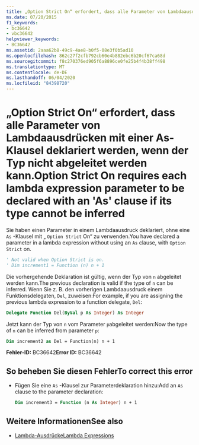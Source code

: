 ```yaml
---
title: „Option Strict On“ erfordert, dass alle Parameter von Lambdaausdrücken mit einer As-Klausel deklariert werden, wenn der Typ nicht abgeleitet werden kann.
ms.date: 07/20/2015
f1_keywords:
- bc36642
- vbc36642
helpviewer_keywords:
- BC36642
ms.assetid: 2aaa62b8-49c9-4ae8-b0f5-08e3f0b5ad10
ms.openlocfilehash: 862c27f2cfb792cb60e4b882ebc6b20cf67ca68d
ms.sourcegitcommit: f8c270376ed905f6a8896ce0fe25b4f4b38ff498
ms.translationtype: MT
ms.contentlocale: de-DE
ms.lasthandoff: 06/04/2020
ms.locfileid: "84398720"
---
```

# <a name="option-strict-on-requires-each-lambda-expression-parameter-to-be-declared-with-an-as-clause-if-its-type-cannot-be-inferred"></a><span data-ttu-id="27194-102">„Option Strict On“ erfordert, dass alle Parameter von Lambdaausdrücken mit einer As-Klausel deklariert werden, wenn der Typ nicht abgeleitet werden kann.</span><span class="sxs-lookup"><span data-stu-id="27194-102">Option Strict On requires each lambda expression parameter to be declared with an 'As' clause if its type cannot be inferred</span></span>
<span data-ttu-id="27194-103">Sie haben einen Parameter in einem Lambdaausdruck deklariert, ohne eine `As` -Klausel mit „ `Option Strict` On“ zu verwenden.</span><span class="sxs-lookup"><span data-stu-id="27194-103">You have declared a parameter in a lambda expression without using an `As` clause, with `Option Strict` on.</span></span>  
  
```vb  
' Not valid when Option Strict is on.  
' Dim increment1 = Function (n) n + 1  
```  
  
 <span data-ttu-id="27194-104">Die vorhergehende Deklaration ist gültig, wenn der Typ von `n` abgeleitet werden kann.</span><span class="sxs-lookup"><span data-stu-id="27194-104">The previous declaration is valid if the type of `n` can be inferred.</span></span> <span data-ttu-id="27194-105">Wenn Sie z. B. den vorherigen Lambdaausdruck einem Funktionsdelegaten, `Del`, zuweisen:</span><span class="sxs-lookup"><span data-stu-id="27194-105">For example, if you are assigning the previous lambda expression to a function delegate, `Del`:</span></span>  
  
```vb  
Delegate Function Del(ByVal p As Integer) As Integer  
```  
  
 <span data-ttu-id="27194-106">Jetzt kann der Typ von `n` vom Parameter `p`abgeleitet werden:</span><span class="sxs-lookup"><span data-stu-id="27194-106">Now the type of `n` can be inferred from parameter `p`:</span></span>  
  
```vb  
Dim increment2 as Del = Function(n) n + 1  
```  
  
 <span data-ttu-id="27194-107">**Fehler-ID:** BC36642</span><span class="sxs-lookup"><span data-stu-id="27194-107">**Error ID:** BC36642</span></span>  
  
## <a name="to-correct-this-error"></a><span data-ttu-id="27194-108">So beheben Sie diesen Fehler</span><span class="sxs-lookup"><span data-stu-id="27194-108">To correct this error</span></span>  
  
- <span data-ttu-id="27194-109">Fügen Sie eine `As` -Klausel zur Parameterdeklaration hinzu:</span><span class="sxs-lookup"><span data-stu-id="27194-109">Add an `As` clause to the parameter declaration:</span></span>  
  
    ```vb  
    Dim increment3 = Function (n As Integer) n + 1  
    ```  
  
## <a name="see-also"></a><span data-ttu-id="27194-110">Weitere Informationen</span><span class="sxs-lookup"><span data-stu-id="27194-110">See also</span></span>

- [<span data-ttu-id="27194-111">Lambda-Ausdrücke</span><span class="sxs-lookup"><span data-stu-id="27194-111">Lambda Expressions</span></span>](../programming-guide/language-features/procedures/lambda-expressions.md)
